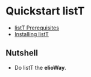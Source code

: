 # Quickstart listT
- [listT Prerequisites](/ribs/listT/prerequisites.html)
- [Installing listT](/ribs/listT/installing.html)
## Nutshell
- Do listT the **elioWay**.
